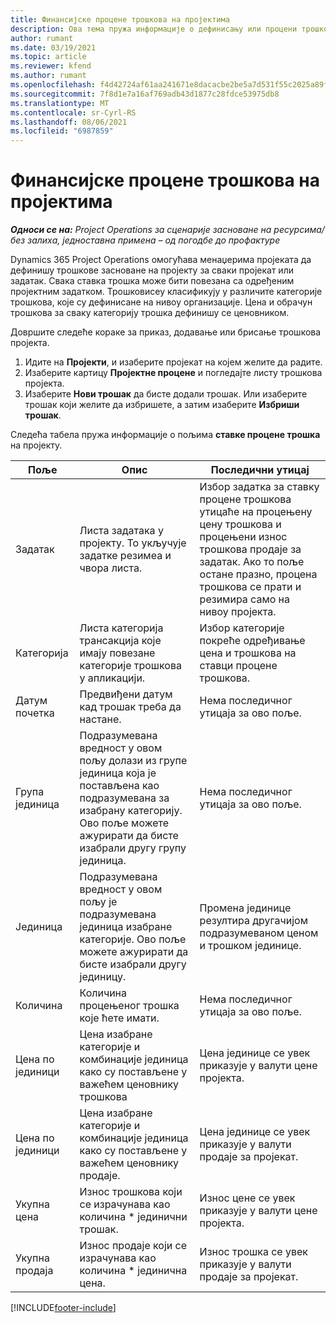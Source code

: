 ```yaml
---
title: Финансијске процене трошкова на пројектима
description: Ова тема пружа информације о дефинисању или процени трошкова заснованих на пројекту.
author: rumant
ms.date: 03/19/2021
ms.topic: article
ms.reviewer: kfend
ms.author: rumant
ms.openlocfilehash: f4d42724af61aa241671e8dacacbe2be5a7d531f55c2025a89ff777ac41e9b67
ms.sourcegitcommit: 7f8d1e7a16af769adb43d1877c28fdce53975db8
ms.translationtype: MT
ms.contentlocale: sr-Cyrl-RS
ms.lasthandoff: 08/06/2021
ms.locfileid: "6987859"
---
```

# <a name="financial-estimates-for-expenses-on-projects"></a>Финансијске процене трошкова на пројектима
_**Односи се на:** Project Operations за сценарије засноване на ресурсима/без залиха, једноставна примена – од погодбе до профактуре_

Dynamics 365 Project Operations омогућава менаџерима пројеката да дефинишу трошкове засноване на пројекту за сваки пројекат или задатак. Свака ставка трошка може бити повезана са одређеним пројектним задатком. Трошковисеу класификују у различите категорије трошкова, које су дефинисане на нивоу организације. Цена и обрачун трошкова за сваку категорију трошка дефинишу се ценовником. 

Довршите следеће кораке за приказ, додавање или брисање трошкова пројекта.

1. Идите на **Пројекти**, и изаберите пројекат на којем желите да радите.
2. Изаберите картицу **Пројектне процене** и погледајте листу трошкова пројекта.
3. Изаберите **Нови трошак** да бисте додали трошак. Или изаберите трошак који желите да избришете, а затим изаберите **Избриши трошак**.

Следећа табела пружа информације о пољима **ставке процене трошка** на пројекту. 

| **Поље** | **Опис** | **Последични утицај** |
| --- | --- | --- |
| Задатак | Листа задатака у пројекту. То укључује задатке резимеа и чвора листа. | Избор задатка за ставку процене трошкова утицаће на процењену цену трошкова и процењени износ трошкова продаје за задатак. Ако то поље остане празно, процена трошкова се прати и резимира само на нивоу пројекта. |
| Категорија | Листа категорија трансакција које имају повезане категорије трошкова у апликацији. | Избор категорије покреће одређивање цена и трошкова на ставци процене трошкова. |
| Датум почетка | Предвиђени датум кад трошак треба да настане. | Нема последичног утицаја за ово поље. |
| Група јединица | Подразумевана вредност у овом пољу долази из групе јединица која је постављена као подразумевана за изабрану категорију. Ово поље можете ажурирати да бисте изабрали другу групу јединица. | Нема последичног утицаја за ово поље. |
| Јединица | Подразумевана вредност у овом пољу је подразумевана јединица изабране категорије. Ово поље можете ажурирати да бисте изабрали другу јединицу. | Промена јединице резултира другачијом подразумеваном ценом и трошком јединице. |
| Количина | Количина процењеног трошка које ћете имати. | Нема последичног утицаја за ово поље. |
| Цена по јединици | Цена изабране категорије и комбинације јединица како су постављене у важећем ценовнику трошкова | Цена јединице се увек приказује у валути цене пројекта. |
| Цена по јединици | Цена изабране категорије и комбинације јединица како су постављене у важећем ценовнику продаје. | Цена јединице се увек приказује у валути продаје за пројекат. |
| Укупна цена | Износ трошкова који се израчунава као количина \* јединични трошак.| Износ цене се увек приказује у валути цене пројекта. |
| Укупна продаја | Износ продаје који се израчунава као количина \* јединична цена. | Износ трошка се увек приказује у валути продаје за пројекат. |


[!INCLUDE[footer-include](../includes/footer-banner.md)]
